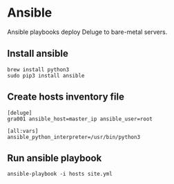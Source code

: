 # Ansible

Ansible playbooks deploy Deluge to bare-metal servers.

## Install ansible

```
brew install python3
sudo pip3 install ansible
```

## Create hosts inventory file

```
[deluge]
gra001 ansible_host=master_ip ansible_user=root

[all:vars]
ansible_python_interpreter=/usr/bin/python3
```

## Run ansible playbook

```
ansible-playbook -i hosts site.yml
```

